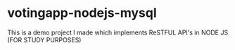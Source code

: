 # votingapp-nodejs-mysql
This is a demo project I made which implements ReSTFUL API's in NODE JS (FOR STUDY PURPOSES)
